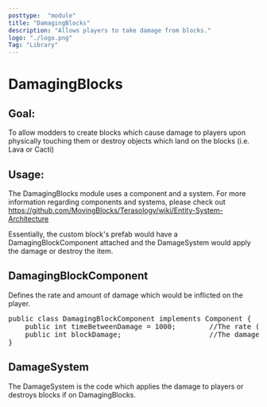 ```yaml
---
posttype:  "module"  
title: "DamagingBlocks"
description: "Allows players to take damage from blocks."
logo: "./logo.png"
Tag: "Library"
---
```

# DamagingBlocks

## Goal: 
To allow modders to create blocks which cause damage to players upon physically touching them or destroy objects which land on the blocks (i.e. Lava or Cacti)

## Usage:

The DamagingBlocks module uses a component and a system. For more information regarding components and systems, please check out https://github.com/MovingBlocks/Terasology/wiki/Entity-System-Architecture

Essentially, the custom block's prefab would have a DamagingBlockComponent attached and the DamageSystem would apply the damage or destroy the item.

## DamagingBlockComponent

Defines the rate and amount of damage which would be inflicted on the player.

<pre>
public class DamagingBlockComponent implements Component {
    public int timeBetweenDamage = 1000;        //The rate (value in milliseconds) at which the damage is inflicted
    public int blockDamage;                     //The damage the block inflicts to the player
}
</pre>

## DamageSystem

The DamageSystem is the code which applies the damage to players or destroys blocks if on DamagingBlocks.

